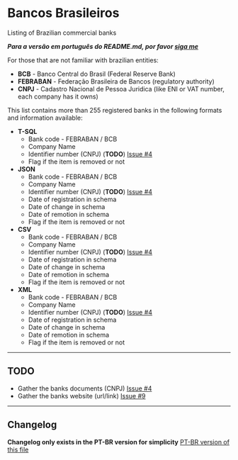 # Bancos Brasileiros
Listing of Brazilian commercial banks

***Para a versão em português do README.md, por favor [siga me](https://github.com/guibranco/BancosBrasileiros/blob/master/README.md)***

For those that are not familiar with brazilian entities:

- **BCB** - Banco Central do Brasil (Federal Reserve Bank)
- **FEBRABAN** - Federação Brasileira de Bancos (regulatory authority)
- **CNPJ** - Cadastro Nacional de Pessoa Juridica (like ENI or VAT number, each company has it owns)

This list contains more than 255 registered banks in the following formats and information available:

- **T-SQL**
  - Bank code - FEBRABAN / BCB
  - Company Name
  - Identifier number (CNPJ) (**TODO**) [Issue #4](https://github.com/guibranco/BancosBrasileiros/issues/4)
  - Flag if the item is removed or not
- **JSON**
  - Bank code - FEBRABAN / BCB
  - Company Name
  - Identifier number (CNPJ) (**TODO**) [Issue #4](https://github.com/guibranco/BancosBrasileiros/issues/4)
  - Date of registration in schema
  - Date of change in schema
  - Date of remotion in schema
  - Flag if the item is removed or not
- **CSV**
  - Bank code - FEBRABAN / BCB
  - Company Name
  - Identifier number (CNPJ) (**TODO**) [Issue #4](https://github.com/guibranco/BancosBrasileiros/issues/4)
  - Date of registration in schema
  - Date of change in schema
  - Date of remotion in schema
  - Flag if the item is removed or not
- **XML**
  - Bank code - FEBRABAN / BCB
  - Company Name
  - Identifier number (CNPJ) (**TODO**) [Issue #4](https://github.com/guibranco/BancosBrasileiros/issues/4)
  - Date of registration in schema
  - Date of change in schema
  - Date of remotion in schema
  - Flag if the item is removed or not

---

## TODO

- Gather the banks documents (CNPJ) [Issue #4](https://github.com/guibranco/BancosBrasileiros/issues/4)
- Gather the banks website (url/link) [Issue #9](https://github.com/guibranco/BancosBrasileiros/issues/9)

---

## Changelog

**Changelog only exists in the PT-BR version for simplicity** [PT-BR version of this file](https://github.com/guibranco/BancosBrasileiros/blob/master/README.md)
